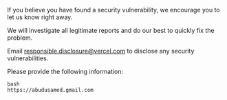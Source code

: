 If you believe you have found a security vulnerability, we encourage you to let us know right away.

We will investigate all legitimate reports and do our best to quickly fix the problem.

Email responsible.disclosure@vercel.com to disclose any security vulnerabilities.

Please provide the following information:
```
bash
https://abudusamed.gmail.com
```